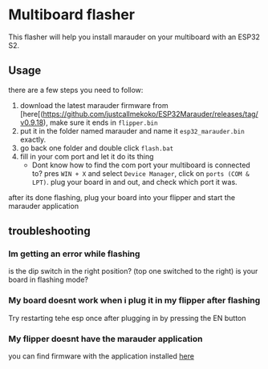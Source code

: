 # Multiboard flasher


This flasher will help you install marauder on your multiboard with an ESP32 S2.

## Usage

there are a few steps you need to follow:

1. download the latest marauder firmware from [here[(https://github.com/justcallmekoko/ESP32Marauder/releases/tag/v0.9.18), make sure it ends in `flipper.bin`
2. put it in the folder named marauder and name it `esp32_marauder.bin` exactly. 
3. go back one folder and double click `flash.bat`
4. fill in your com port and let it do its thing
   - Dont know how to find the com port your multiboard is connected to? pres `WIN + X` and select `Device Manager`, click on `ports (COM & LPT)`. plug your board in and      out, and check which port it was. 
   
after its done flashing, plug your board into your flipper and start the marauder application

## troubleshooting

### Im getting an error while flashing
is the dip switch in the right position? (top one switched to the right)
is your board in flashing mode?

### My board doesnt work when i plug it in my flipper after flashing
Try restarting tehe esp once after plugging in by pressing the EN button

### My flipper doesnt have the marauder application
you can find firmware with the application installed [here](https://github.com/DarkFlippers/unleashed-firmware)
